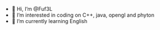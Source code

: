 - 👋 Hi, I’m @Fuf3L
- 👀 I’m interested in coding on C++, java, opengl and phyton
- 🌱 I’m currently learning English
